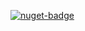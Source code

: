 [![nuget-badge](https://img.shields.io/badge/nuget-active-blue.svg)](https://www.nuget.org/packages/NequeoReflection)

